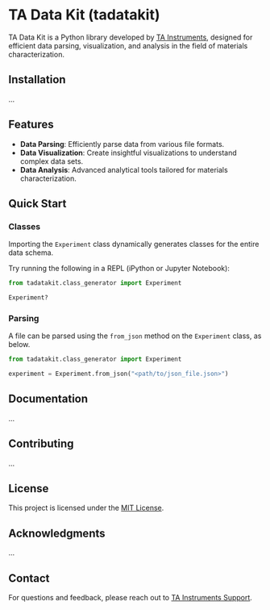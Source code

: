 # TA Data Kit (tadatakit)

TA Data Kit is a Python library developed by [TA Instruments](https://www.tainstruments.com/), designed for efficient data parsing, visualization, and analysis in the field of materials characterization.

## Installation

...

## Features

* **Data Parsing**: Efficiently parse data from various file formats.
* **Data Visualization**: Create insightful visualizations to understand complex data sets.
* **Data Analysis**: Advanced analytical tools tailored for materials characterization.

## Quick Start

### Classes

Importing the `Experiment` class dynamically generates classes for the entire data schema.

Try running the following in a REPL (iPython or Jupyter Notebook):

```python
from tadatakit.class_generator import Experiment

Experiment?
```

### Parsing

A file can be parsed using the `from_json` method on the `Experiment` class, as below.

```python
from tadatakit.class_generator import Experiment

experiment = Experiment.from_json("<path/to/json_file.json>")
```

## Documentation

...

## Contributing

...

## License

This project is licensed under the [MIT License](LICENSE).

## Acknowledgments
...

## Contact
For questions and feedback, please reach out to [TA Instruments Support](mailto:tainstruments@waters.com).